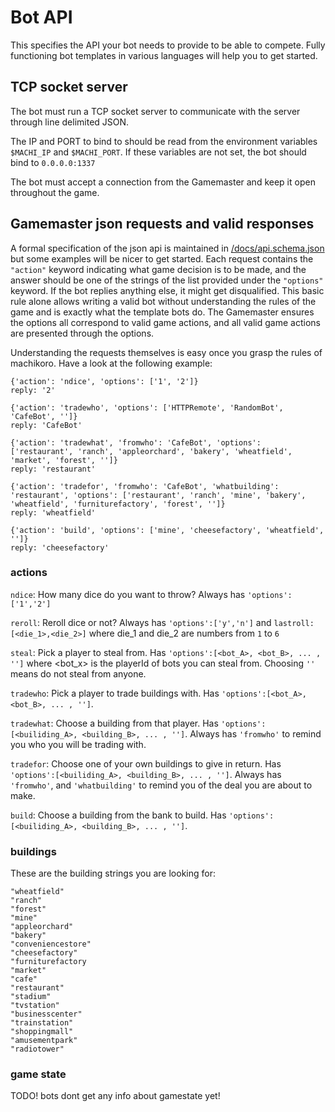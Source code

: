# Bot API
This specifies the API your bot needs to provide to be able to compete. Fully functioning bot templates in various languages will help you to get started.

## TCP socket server
The bot must run a TCP socket server to communicate with the server through line delimited JSON.

The IP and PORT to bind to should be read from the environment variables ```$MACHI_IP``` and ```$MACHI_PORT```. If these variables are not set, the bot should bind to ```0.0.0.0:1337```

The bot must accept a connection from the Gamemaster and keep it open throughout the game.

## Gamemaster json requests and valid responses
A formal specification of the json api is maintained in [/docs/api.schema.json](/docs/api.schema.json) but some examples will be nicer to get started. Each request contains the ```"action"``` keyword indicating what game decision is to be made, and the answer should be one of the strings of the list provided under the ```"options"``` keyword. If the bot replies anything else, it might get disqualified. This basic rule alone allows writing a valid bot without understanding the rules of the game and is exactly what the template bots do. The Gamemaster ensures the options all correspond to valid game actions, and all valid game actions are presented through the options.

Understanding the requests themselves is easy once you grasp the rules of machikoro. Have a look at the following example:

```
{'action': 'ndice', 'options': ['1', '2']}
reply: '2'

{'action': 'tradewho', 'options': ['HTTPRemote', 'RandomBot', 'CafeBot', '']}
reply: 'CafeBot'

{'action': 'tradewhat', 'fromwho': 'CafeBot', 'options': ['restaurant', 'ranch', 'appleorchard', 'bakery', 'wheatfield', 'market', 'forest', '']}
reply: 'restaurant'

{'action': 'tradefor', 'fromwho': 'CafeBot', 'whatbuilding': 'restaurant', 'options': ['restaurant', 'ranch', 'mine', 'bakery', 'wheatfield', 'furniturefactory', 'forest', '']}
reply: 'wheatfield'

{'action': 'build', 'options': ['mine', 'cheesefactory', 'wheatfield', '']}
reply: 'cheesefactory'
```

### actions
```ndice```: How many dice do you want to throw? Always has ```'options':['1','2']```

```reroll```: Reroll dice or not? Always has ```'options':['y','n']``` and ```lastroll:[<die_1>,<die_2>]``` where die_1 and die_2 are numbers from ```1``` to ```6```

```steal```: Pick a player to steal from. Has ```'options':[<bot_A>, <bot_B>, ... , '']``` where <bot_x> is the playerId of bots you can steal from. Choosing ```''``` means do not steal from anyone.

```tradewho```: Pick a player to trade buildings with. Has ```'options':[<bot_A>, <bot_B>, ... , '']```.

```tradewhat```: Choose a building from that player. Has ```'options':[<builiding_A>, <building_B>, ... , '']```.  Always has ```'fromwho'``` to remind you who you will be trading with.

```tradefor```: Choose one of your own buildings to give in return. Has ```'options':[<builiding_A>, <building_B>, ... , '']```. Always has ```'fromwho'```, and ```'whatbuilding'``` to remind you of the deal you are about to make.

```build```: Choose a building from the bank to build. Has ```'options':[<builiding_A>, <building_B>, ... , '']```.

### buildings
These are the building strings you are looking for:

```
"wheatfield"
"ranch"
"forest"
"mine"
"appleorchard"
"bakery"
"conveniencestore"
"cheesefactory"
"furniturefactory
"market"
"cafe"
"restaurant"
"stadium"
"tvstation"
"businesscenter"
"trainstation"
"shoppingmall"
"amusementpark"
"radiotower"
```

### game state
TODO! bots dont get any info about gamestate yet!
